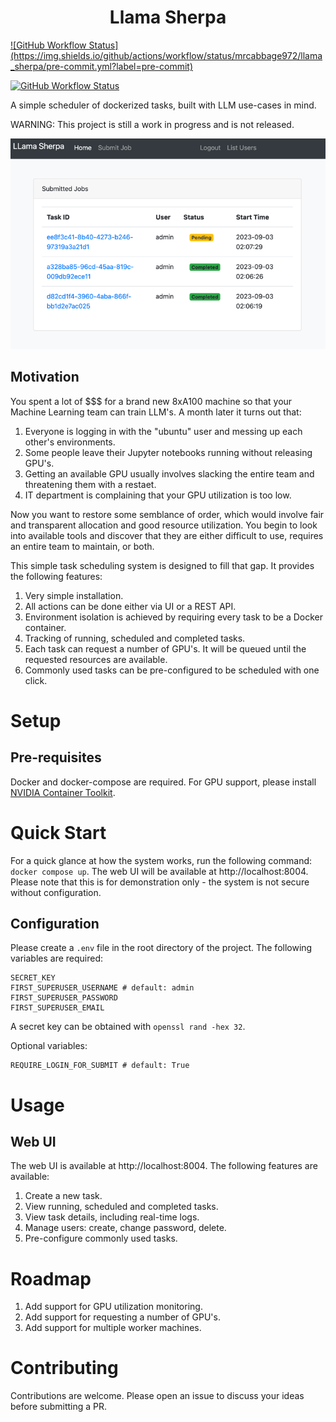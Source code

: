 <h1 align="center">
<span>Llama Sherpa</span>
</h1>
<a href="https://github.com/mrcabbage972/llama_sherpa/actions/workflows/pre-commit.yml">![GitHub Workflow Status](https://img.shields.io/github/actions/workflow/status/mrcabbage972/llama_sherpa/pre-commit.yml?label=pre-commit)</a>

<a href="https://github.com/mrcabbage972/llama_sherpa/actions/workflows/docker-image.yml">![GitHub Workflow Status](https://img.shields.io/github/actions/workflow/status/mrcabbage972/llama_sherpa/docker-image.yml?label=pre-commit)</a>


A simple scheduler of dockerized tasks, built with LLM use-cases in mind.

WARNING: This project is still a work in progress and is not released.

![Alt text](doc/home.png?raw=true "Screenshot")



## Motivation
You spent a lot of $$$ for a brand new 8xA100 machine so that your Machine Learning team can train LLM's. A month later it turns out that:
1. Everyone is logging in with the "ubuntu" user and messing up each other's environments.
2. Some people leave their Jupyter notebooks running without releasing GPU's.
3. Getting an available GPU usually involves slacking the entire team and threatening them with a restaet.
4. IT department is complaining that your GPU utilization is too low.

Now you want to restore some semblance of order, which would involve fair and transparent allocation and good resource utilization.
You begin to look into available tools and discover that they are either difficult to use, requires an entire team to maintain, or both.

This simple task scheduling system is designed to fill that gap. It provides the following features:
1. Very simple installation.
2. All actions can be done either via UI or a REST API.
3. Environment isolation is achieved by requiring every task to be a Docker container.
4. Tracking of running, scheduled and completed tasks.
5. Each task can request a number of GPU's. It will be queued until the requested resources are available.
6. Commonly used tasks can be pre-configured to be scheduled with one click.

# Setup
##  Pre-requisites
Docker and docker-compose are required.
For GPU support, please install [NVIDIA Container Toolkit](https://docs.nvidia.com/datacenter/cloud-native/container-toolkit/install-guide.html#docker).

# Quick Start
For a quick glance at how the system works, run the following command:
``` docker compose up```.
The web UI will be available at http://localhost:8004.
Please note that this is for demonstration only - the system is not secure without configuration.


## Configuration
Please create a `.env` file in the root directory of the project. The following variables are required:
```
SECRET_KEY
FIRST_SUPERUSER_USERNAME # default: admin
FIRST_SUPERUSER_PASSWORD
FIRST_SUPERUSER_EMAIL
```
A secret key can be obtained with `openssl rand -hex 32`.

Optional variables:
```
REQUIRE_LOGIN_FOR_SUBMIT # default: True
```

# Usage
## Web UI
The web UI is available at http://localhost:8004. The following features are available:
1. Create a new task.
2. View running, scheduled and completed tasks.
3. View task details, including real-time logs.
4. Manage users: create, change password, delete.
5. Pre-configure commonly used tasks.

# Roadmap
1. Add support for GPU utilization monitoring.
2. Add support for requesting a number of GPU's.
3. Add support for multiple worker machines.


# Contributing
Contributions are welcome. Please open an issue to discuss your ideas before submitting a PR.
